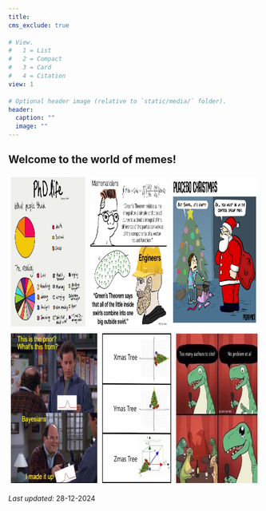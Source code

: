 ```yaml
---
title: 
cms_exclude: true

# View.
#   1 = List
#   2 = Compact
#   3 = Card
#   4 = Citation
view: 1

# Optional header image (relative to `static/media/` folder).
header:
  caption: ""
  image: ""
---
```

<html lang="en">
	<head>
	<meta name="viewport" content="width=device-width, initial-scale=1">
	<title>HTML</title>
	<style>
		.column {
	  		flex: 30%;
	  		padding: 5px;
		}
		img {
	  		width: 100%;
		}
		.container {
	   		display: flex;
		}
	</style>
	</head>  
<body>
    <h2>Welcome to the world of memes!</h2>
	<div class="container">
	   <div class="column">
	     <img src="meme1.jpg" height="300" width="250" alt="image1">
	   </div>
	   <div class="column">
	     <img src="meme2.jpg" height="300" width="250" alt="image1">
	   </div>
	   <div class="column">
	     <img src="meme5.jpg" height="300" width="250" alt="image1">
	   </div>
	</div>
	<div class="container">
	   <div class="column">
	     <img src="meme6.jpg" height="300" width="250" alt="image1">
	   </div>
	   <div class="column">
	     <img src="meme4.jpg" height="300" width="250" alt="image1">
	   </div>
	   <div class="column">
	     <img src="meme3.jpg" height="300" width="250" alt="image1">
	   </div>
	</div>
</body>
</html> 

<body>
<p> <em> Last updated:</em> 28-12-2024 </p>
</body>